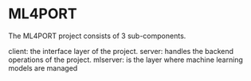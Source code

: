 # ML4PORT

The ML4PORT project consists of 3 sub-components.

client: the interface layer of the project.
server: handles the backend operations of the project.
mlserver: is the layer where machine learning models are managed
